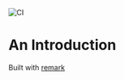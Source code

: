 ![CI](https://github.com/cowglow/about-me/workflows/CI/badge.svg)

An Introduction
==

Built with [remark](http://remarkjs.com/)
